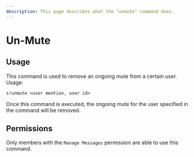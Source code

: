 ```yaml
---
description: This page describes what the "unmute" command does.
---
```


# Un-Mute

## Usage

This command is used to remove an ongoing mute from a certain user.  
Usage:

```text
s!unmute <user mention, user id>
```

Once this command is executed, the ongoing mute for the user specified in the command will be removed.

## Permissions

Only members with the  `Manage Messages` permission are able to use this command.


